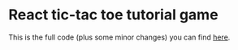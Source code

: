 # React tic-tac toe tutorial game

This is the full code (plus some minor changes) you can find [here](https://reactjs.org/tutorial/tutorial.html).